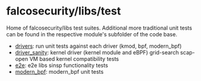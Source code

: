 # falcosecurity/libs/test

Home of falcosecurity/libs test suites. Additional more traditional unit tests can be found in the respective module's subfolder of the code base.

- [drivers](drivers/): run unit tests against each driver (kmod, bpf, modern_bpf)
- [driver_sanity](driver_sanity/kernel_compat/): kernel driver (kernel module and eBPF) grid-search scap-open VM based kernel compatibility tests
- [e2e](e2e/): e2e libs sinsp functionality tests
- [modern_bpf](modern_bpf/): modern_bpf unit tests
